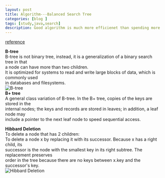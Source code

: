 ```yaml
---
layout: post
title: Algorithm---Balanced Search Tree
categories: [blog ]
tags: [study,java,search]
description: Good algorithm is much more efficienet than spending more money and time
---  
```


[reference](http://algs4.cs.princeton.edu/33balanced/)

**B-tree**  
B-tree is not binary tree, instead, it is a generalization of a binary search tree in that  
a node can have more than two children.    
It is optimized for systems to read and write large blocks of data, which is commonly used  
in databases and filesystems.   
![B-tree](https://upload.wikimedia.org/wikipedia/commons/6/65/B-tree.svg)  
**B+ tree**  
A general class variation of B-tree. In the B+ tree, copies of the keys are stored in the   
internal nodes; the keys and records are stored in leaves; in addition, a leaf node may  
include a pointer to the next leaf node to speed sequential access.   

**Hibbard Deletion**  
To delete a node that has 2 children:   
To delete a node x by replacing it with its successor. Because x has a right child, its  
successor is the node with the smallest key in its right subtree. The replacement preserves  
order in the tree because there are no keys between x.key and the successor's key.   
![Hibbard Deletion](https://qph.ec.quoracdn.net/main-qimg-7836b5ffbb3bb03596c95cd07ef6a6f1?convert_to_webp=true)
